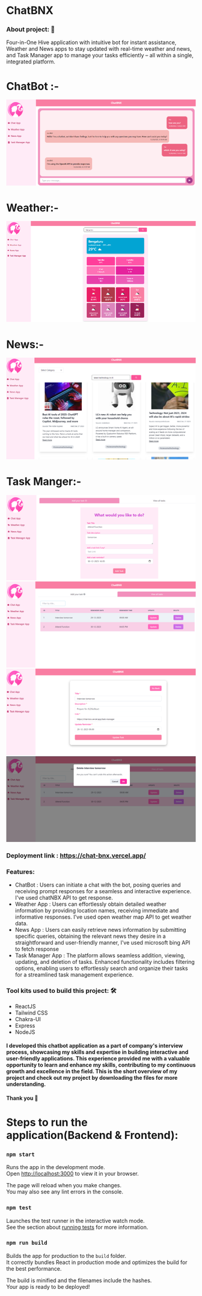 # ChatBNX


<h3>About project: 🙌</h3>
Four-in-One Hive application with intuitive bot for instant assistance, Weather and News apps to stay updated with real-time weather and news, and Task Manager app to manage your tasks efficiently – all within a single, integrated platform.
<h1>ChatBot :-</h1>
<img src="https://github.com/arundhathi6/ChatBNX/blob/main/chatnbx/src/Images/chatApp.png" />
<h1>Weather:-</h1>
<img src="https://github.com/arundhathi6/ChatBNX/blob/main/chatnbx/src/Images/weatherUI.png"/>
<h1>News:-</h1>
<img src="https://github.com/arundhathi6/ChatBNX/blob/main/chatnbx/src/Images/newsapp.png"/>
<h1>Task Manger:-</h1>
<img src="https://github.com/arundhathi6/ChatBNX/blob/main/chatnbx/src/Images/taskApp.png"/>
<img src="https://github.com/arundhathi6/ChatBNX/blob/main/chatnbx/src/Images/filter_taskapp.png"/>
<img src="https://github.com/arundhathi6/ChatBNX/blob/main/chatnbx/src/Images/update_task.png"/>
<img src="https://github.com/arundhathi6/ChatBNX/blob/main/chatnbx/src/Images/taskDelete.png"/>

<h3>Deployment link : <a href="https://chat-bnx.vercel.app/">https://chat-bnx.vercel.app/</a></h3>
    
   <h3>Features:</h3>
      <ul>
            <li> ChatBot : Users can initiate a chat with the bot, posing queries and receiving prompt responses for a seamless and interactive experience. I've used chatNBX API to get response.</li>
            <li> Weather App : Users can effortlessly obtain detailed weather information by providing location names, receiving immediate and informative responses. I've used open weather map API to get weather data.</li>
            <li> News App : Users can easily retrieve news information by submitting specific queries, obtaining the relevant news they desire in a straightforward and user-friendly manner, I've used microsoft bing API to fetch response</li>
            <li> Task Manager App : The platform allows seamless addition, viewing, updating, and deletion of tasks. Enhanced functionality includes filtering options, enabling users to effortlessly search and organize their tasks for a streamlined task management experience.</li>
      </ul>
   <h3>Tool kits used to build this project: 🛠</h3>
  <ul>
   <li>ReactJS</li>
   <li>Tailwind CSS</li>
   <li>Chakra-UI</li>
   <li>Express</li>
   <li>NodeJS</li>
  </ul>
  <h4>I developed this chatbot application as a part of company's interview process, showcasing my skills and expertise in building interactive and user-friendly applications. This experience provided me with a valuable opportunity to learn and enhance my skills, contributing to my continuous growth and excellence in the field. This is the short overview of my project and check out my project by downloading the files for more understanding.</h4>
  <h4>Thank you 🙌</h4>
  <h1>Steps to run the application(Backend & Frontend):</h1>
  
 ### `npm start`

Runs the app in the development mode.\
Open [http://localhost:3000](http://localhost:3000) to view it in your browser.

The page will reload when you make changes.\
You may also see any lint errors in the console.

### `npm test`

Launches the test runner in the interactive watch mode.\
See the section about [running tests](https://facebook.github.io/create-react-app/docs/running-tests) for more information.

### `npm run build`

Builds the app for production to the `build` folder.\
It correctly bundles React in production mode and optimizes the build for the best performance.

The build is minified and the filenames include the hashes.\
Your app is ready to be deployed!

